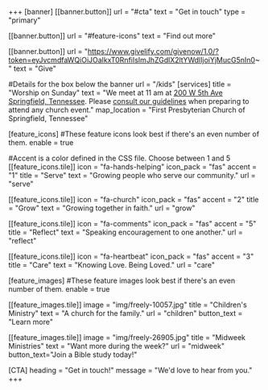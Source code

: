 +++
[banner]
  [[banner.button]]
      url = "#cta"
      text = "Get in touch"
      type = "primary"

  [[banner.button]]
      url = "#feature-icons"
      text = "Find out more"
      
   [[banner.button]]
      url = "https://www.givelify.com/givenow/1.0/?token=eyJvcmdfaWQiOiJOalkxT0RnfiIsImJhZGdlX2ltYWdlIjoiYjMucG5nIn0~"
      text = "Give"

#Details for the box below the banner url = "/kids"
[services]
  title = "Worship on Sunday"
  text = "We meet at 11 am at [200 W 5th Ave Springfield, Tennessee](https://goo.gl/maps/zMG8Hi5qnzPJ7wEk6). Please [consult our guidelines](grow) when preparing to attend any church event."
  map_location = "First Presbyterian Church of Springfield, Tennessee"

[feature_icons]
  #These feature icons look best if there's an even number of them.
  enable = true

  #Accent is a color defined in the CSS file. Choose between 1 and 5
  [[feature_icons.tile]]
    icon = "fa-hands-helping"
    icon_pack = "fas"
    accent = "1"
    title = "Serve"
    text = "Growing people who serve our community."
    url = "serve"

  [[feature_icons.tile]]
    icon = "fa-church"
    icon_pack = "fas"
    accent = "2"
    title = "Grow"
    text = "Growing together in faith."
    url = "grow"

  [[feature_icons.tile]]
    icon = "fa-comments"
    icon_pack = "fas"
    accent = "5"
    title = "Reflect"
    text = "Speaking encouragement to one another."
    url = "reflect"

  [[feature_icons.tile]]
    icon = "fa-heartbeat"
    icon_pack = "fas"
    accent = "3"
    title = "Care"
    text = "Knowing Love. Being Loved."
    url = "care"

[feature_images]
#These feature images look best if there's an even number of them.
  enable = true

  [[feature_images.tile]]
    image = "img/freely-10057.jpg"
    title = "Children's Ministry"
    text = "A church for the family."
    url = "children"
    button_text = "Learn more"

  [[feature_images.tile]]
    image = "img/freely-26905.jpg"
    title = "Midweek Ministries"
    text = "Want more during the week?"
    url = "midweek"
    button_text="Join a Bible study today!"

[CTA]
  heading = "Get in touch!"
  message = "We'd love to hear from you."
+++
